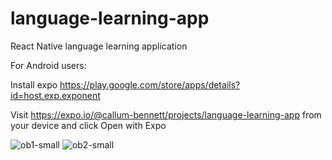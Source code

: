 # language-learning-app

React Native language learning application

For Android users:

Install expo https://play.google.com/store/apps/details?id=host.exp.exponent

Visit https://expo.io/@callum-bennett/projects/language-learning-app from your device and click Open with Expo

![ob1-small](https://github.com/callum-bennett/language-learning-app/assets/4980259/9e4ded70-8ee0-4e90-95ac-5a88eafe9186)
![ob2-small](https://github.com/callum-bennett/language-learning-app/assets/4980259/cdb59c5a-211c-4d93-9c61-78f3b01dbe52)
